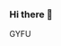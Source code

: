### Hi there 👋

<!--
**MarynaTraichenkova/MarynaTraichenkova** is a ✨ _special_ ✨ repository because its `README.md` (this file) appears on your GitHub profile.

Here are some ideas to get you started:

- 🌱 I’m currently learning
 -Git
-Python
- 👯 I’m looking to collaborate on ...
- 🤔 I’m looking for help with ...
- 📫 How to reach me:
- m.y.traichenkova@student.khai.edu
- https://t.me/Marminnie
- 😄 Pronouns: ...
- ⚡ Fun fact: ...
-->
GYFU